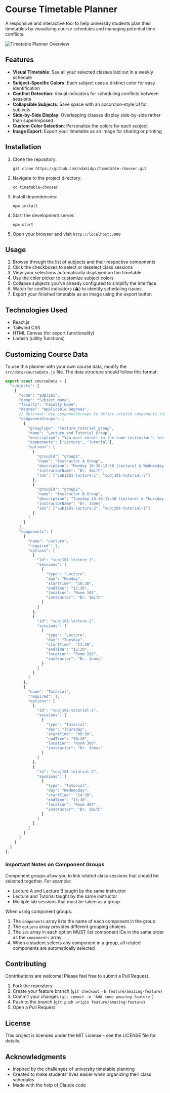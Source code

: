 # Course Timetable Planner

A responsive and interactive tool to help university students plan their timetables by visualizing course schedules and managing potential time conflicts.

![Timetable Planner Overview](/readme-assets/screenshot.png)

## Features

- **Visual Timetable**: See all your selected classes laid out in a weekly schedule
- **Subject-Specific Colors**: Each subject uses a distinct color for easy identification
- **Conflict Detection**: Visual indicators for scheduling conflicts between sessions
- **Collapsible Subjects**: Save space with an accordion-style UI for subjects
- **Side-by-Side Display**: Overlapping classes display side-by-side rather than superimposed
- **Custom Color Selection**: Personalize the colors for each subject
- **Image Export**: Export your timetable as an image for sharing or printing


## Installation

1. Clone the repository:
   ```
   git clone https://github.com/adakidpv/timetable-chooser.git
   ```

2. Navigate to the project directory:
   ```
   cd timetable-chooser
   ```

3. Install dependencies:
   ```
   npm install
   ```

4. Start the development server:
   ```
   npm start
   ```

5. Open your browser and visit `http://localhost:3000`

## Usage

1. Browse through the list of subjects and their respective components
2. Click the checkboxes to select or deselect class sessions
3. View your selections automatically displayed on the timetable
4. Use the color picker to customize subject colors
5. Collapse subjects you've already configured to simplify the interface
6. Watch for conflict indicators (⚠️) to identify scheduling issues
7. Export your finished timetable as an image using the export button

## Technologies Used

- React.js
- Tailwind CSS
- HTML Canvas (for export functionality)
- Lodash (utility functions)

## Customizing Course Data

To use this planner with your own course data, modify the `src/data/courseData.js` file. The data structure should follow this format:

```javascript
export const courseData = {
  "subjects": [
    {
      "code": "SUBJ101",
      "name": "Subject Name",
      "faculty": "Faculty Name",
      "degree": "Applicable Degrees",
      // Optional: Use componentGroups to define related components that must be selected together
      "componentGroups": [
        {
          "groupType": "lecture_tutorial_group",
          "name": "Lecture and Tutorial Group",
          "description": "You must enroll in the same instructor's lecture and tutorial",
          "components": ["Lecture", "Tutorial"],
          "options": [
            { 
              "groupId": "group1", 
              "name": "Instructor A Group",
              "description": "Monday 10:30-12:30 (Lecture) & Wednesday 14:30-15:30 (Tutorial)",
              "instructorName": "Dr. Smith", 
              "ids": ["subj101-lecture-1", "subj101-tutorial-2"] 
            },
            { 
              "groupId": "group2", 
              "name": "Instructor B Group",
              "description": "Tuesday 13:30-15:30 (Lecture) & Thursday 09:30-10:30 (Tutorial)",
              "instructorName": "Dr. Jones", 
              "ids": ["subj101-lecture-2", "subj101-tutorial-1"] 
            }
          ]
        }
      ],
      "components": [
        {
          "name": "Lecture",
          "required": 1,
          "options": [
            {
              "id": "subj101-lecture-1",
              "sessions": [
                {
                  "type": "Lecture",
                  "day": "Monday",
                  "startTime": "10:30",
                  "endTime": "12:30",
                  "location": "Room 101",
                  "instructor": "Dr. Smith"
                }
              ]
            },
            {
              "id": "subj101-lecture-2",
              "sessions": [
                {
                  "type": "Lecture",
                  "day": "Tuesday",
                  "startTime": "13:30",
                  "endTime": "15:30",
                  "location": "Room 202",
                  "instructor": "Dr. Jones"
                }
              ]
            }
          ]
        },
        {
          "name": "Tutorial",
          "required": 1,
          "options": [
            {
              "id": "subj101-tutorial-1",
              "sessions": [
                {
                  "type": "Tutorial",
                  "day": "Thursday",
                  "startTime": "09:30",
                  "endTime": "10:30",
                  "location": "Room 305",
                  "instructor": "Dr. Jones"
                }
              ]
            },
            {
              "id": "subj101-tutorial-2",
              "sessions": [
                {
                  "type": "Tutorial",
                  "day": "Wednesday",
                  "startTime": "14:30",
                  "endTime": "15:30",
                  "location": "Room 403",
                  "instructor": "Dr. Smith"
                }
              ]
            }
          ]
        }
      ]
    }
  ]
};
```

### Important Notes on Component Groups

Component groups allow you to link related class sessions that should be selected together. For example:
- Lecture A and Lecture B taught by the same instructor
- Lecture and Tutorial taught by the same instructor
- Multiple lab sessions that must be taken as a group

When using component groups:
1. The `components` array lists the name of each component in the group
2. The `options` array provides different grouping choices
3. The `ids` array in each option MUST list component IDs in the same order as the `components` array
4. When a student selects any component in a group, all related components are automatically selected

## Contributing

Contributions are welcome! Please feel free to submit a Pull Request.

1. Fork the repository
2. Create your feature branch (`git checkout -b feature/amazing-feature`)
3. Commit your changes (`git commit -m 'Add some amazing feature'`)
4. Push to the branch (`git push origin feature/amazing-feature`)
5. Open a Pull Request

## License

This project is licensed under the MIT License - see the LICENSE file for details.

## Acknowledgments

- Inspired by the challenges of university timetable planning
- Created to make students' lives easier when organizing their class schedules
- Made with the help of Claude code